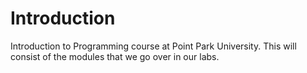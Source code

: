 # Introduction
Introduction to Programming course at Point Park University.
This will consist of the modules that we go over in our labs.
